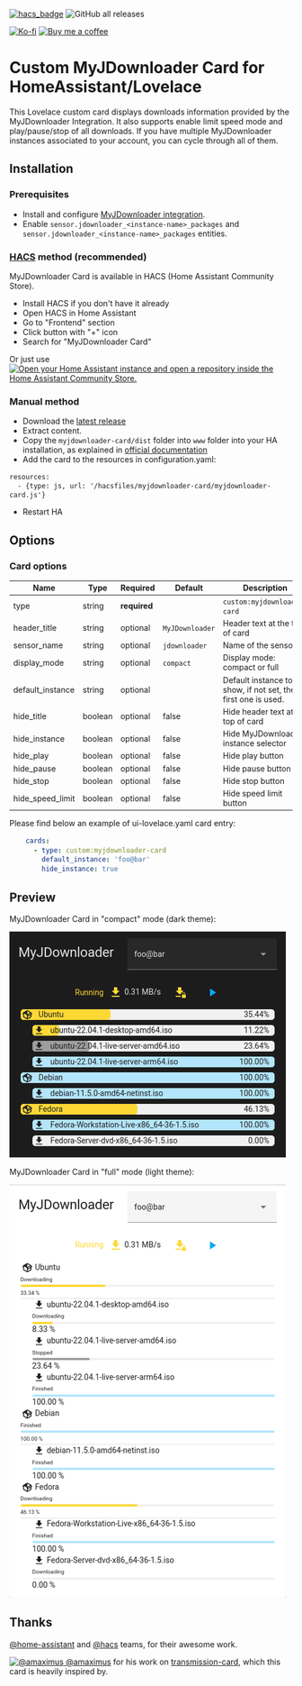 [![hacs_badge](https://img.shields.io/badge/HACS-Default-orange.svg)](https://github.com/hacs/integration)
![GitHub all releases](https://img.shields.io/github/downloads/Nyaran/myjdownloader-card/total)

[![Ko-fi](https://img.shields.io/badge/Ko--fi-Nyaran-blue?logo=ko-fi)](https://ko-fi.com/nyaran)
[![Buy me a coffee](https://img.shields.io/badge/Buy%20me%20a%20coffee-Nyaran-blue?logo=buy-me-a-coffee)](https://www.buymeacoffee.com/nyaran)

# Custom MyJDownloader Card for HomeAssistant/Lovelace

This Lovelace custom card displays downloads information provided by the MyJDownloader Integration.
It also supports enable limit speed mode and play/pause/stop of all downloads.
If you have multiple MyJDownloader instances associated to your account, you can cycle through all of them.

## Installation

### Prerequisites
 - Install and configure [MyJDownloader integration](https://github.com/doudz/homeassistant-myjdownloader).
 - Enable `sensor.jdownloader_<instance-name>_packages` and `sensor.jdownloader_<instance-name>_packages` entities.

### [HACS](https://hacs.xyz/) method (recommended)

MyJDownloader Card is available in HACS (Home Assistant Community Store).

- Install HACS if you don't have it already
- Open HACS in Home Assistant
- Go to "Frontend" section
- Click button with "+" icon
- Search for "MyJDownloader Card"

Or just use [![Open your Home Assistant instance and open a repository inside the Home Assistant Community Store.](https://my.home-assistant.io/badges/hacs_repository.svg)](https://my.home-assistant.io/redirect/hacs_repository/?owner=Nyaran&repository=myjdownloader-card&category=plugin)

### Manual method

- Download the [latest release](https://github.com/Nyaran/myjdownloader-card/releases/latest/download/myjdownloader-card.tgz)
- Extract content.
- Copy the `myjdownloader-card/dist` folder into `www` folder into your HA installation, as explained in [official documentation](https://developers.home-assistant.io/docs/frontend/custom-ui/registering-resources/)
- Add the card to the resources in configuration.yaml:

```
resources:
  - {type: js, url: '/hacsfiles/myjdownloader-card/myjdownloader-card.js'}
```

- Restart HA

## Options

### Card options

| Name             | Type    | Required     | Default         | Description                                                  |
|------------------|---------|--------------|-----------------|--------------------------------------------------------------|
| type             | string  | **required** |                 | `custom:myjdownloader-card`                                  |
| header_title     | string  | optional     | `MyJDownloader` | Header text at the top of card                               |
| sensor_name      | string  | optional     | `jdownloader`   | Name of the sensor                                           |
| display_mode     | string  | optional     | `compact`       | Display mode: compact or full                                |
| default_instance | string  | optional     |                 | Default instance to show, if not set, the first one is used. |
| hide_title       | boolean | optional     | false           | Hide header text at the top of card                          |
| hide_instance    | boolean | optional     | false           | Hide MyJDownloader instance selector                         |
| hide_play        | boolean | optional     | false           | Hide play button                                             |
| hide_pause       | boolean | optional     | false           | Hide pause button                                            |
| hide_stop        | boolean | optional     | false           | Hide stop button                                             |
| hide_speed_limit | boolean | optional     | false           | Hide speed limit button                                      |
Please find below an example of ui-lovelace.yaml card entry:

```yaml
    cards:
      - type: custom:myjdownloader-card
        default_instance: 'foo@bar'
        hide_instance: true
```

## Preview

MyJDownloader Card in "compact" mode (dark theme):

![MyJDownloader Card compact](./myjdownloader-card-compact-dark.png)

MyJDownloader Card in "full" mode (light theme):

![MyJDownloader Card full](./myjdownloader-card-full-light.png)

## Thanks

[@home-assistant](https://github.com/home-assistant/) and [@hacs](https://github.com/hacs/) teams, for their awesome work.

[![@amaximus](https://github.com/amaximus.png?size=40) @amaximus](https://github.com/amaximus/) for his work on [transmission-card](https://github.com/amaximus/transmission-card), which this card is heavily inspired by.
